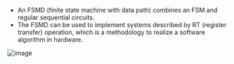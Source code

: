 * An FSMD (finite state machine with data path) combines an FSM and regular sequential circuits. 
* The FSMD can be used to implement systems described by RT (register transfer) operation, which is a methodology to realize a software algorithm in hardware.


![image](https://user-images.githubusercontent.com/84026974/207691842-7b2e1526-dcb3-4535-b253-33e0e8e0a128.png)
